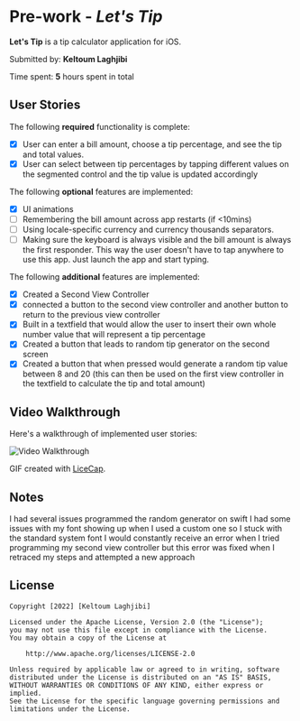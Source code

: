 # Pre-work - *Let's Tip*

**Let's Tip** is a tip calculator application for iOS.

Submitted by: **Keltoum Laghjibi**

Time spent: **5** hours spent in total

## User Stories

The following **required** functionality is complete:

* [X] User can enter a bill amount, choose a tip percentage, and see the tip and total values.
* [X] User can select between tip percentages by tapping different values on the segmented control and the tip value is updated accordingly

The following **optional** features are implemented:

* [X] UI animations
* [ ] Remembering the bill amount across app restarts (if <10mins)
* [ ] Using locale-specific currency and currency thousands separators.
* [ ] Making sure the keyboard is always visible and the bill amount is always the first responder. This way the user doesn't have to tap anywhere to use this app. Just launch the app and start typing.

The following **additional** features are implemented:

- [X] Created a Second View Controller
- [X] connected a button to the second view controller and another button to return to the previous view controller
- [X] Built in a textfield that would allow the user to insert their own whole number value that will represent a tip percentage
- [X] Created a button that leads to random tip generator on the second screen
- [X] Created a button that when pressed would generate a random tip value between 8 and 20 (this can then be used on the first view controller in the textfield to calculate the tip and total amount)

## Video Walkthrough

Here's a walkthrough of implemented user stories:

<img src='http://i.imgur.com/link/to/your/gif/file.gif' title='Video Walkthrough' width='' alt='Video Walkthrough' />

GIF created with [LiceCap](http://www.cockos.com/licecap/).

## Notes

I had several issues programmed the random generator on swift
I had some issues with my font showing up when I used a custom one so I stuck with the standard system font
I would constantly receive an error when I tried programming my second view controller but this error was fixed when I retraced my steps and attempted a new approach 

## License

    Copyright [2022] [Keltoum Laghjibi]

    Licensed under the Apache License, Version 2.0 (the "License");
    you may not use this file except in compliance with the License.
    You may obtain a copy of the License at

        http://www.apache.org/licenses/LICENSE-2.0

    Unless required by applicable law or agreed to in writing, software
    distributed under the License is distributed on an "AS IS" BASIS,
    WITHOUT WARRANTIES OR CONDITIONS OF ANY KIND, either express or implied.
    See the License for the specific language governing permissions and
    limitations under the License.
